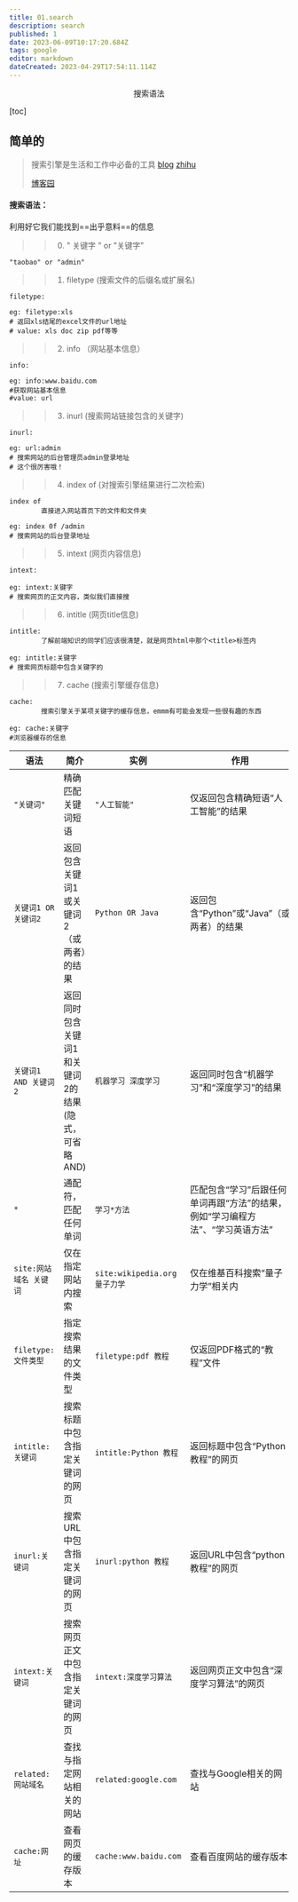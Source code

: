 ```yaml
---
title: 01.search
description: search
published: 1
date: 2023-06-09T10:17:20.684Z
tags: google
editor: markdown
dateCreated: 2023-04-29T17:54:11.114Z
---
```


<center>搜索语法</center>

[toc]



## 简单的

> 搜索引擎是生活和工作中必备的工具 [blog](https://zhuanlan.zhihu.com/p/136076792) [zhihu](https://zhuanlan.zhihu.com/p/136076792)
>
> [博客园](https://www.cnblogs.com/langtianya/p/4513408.html)

#### 搜索语法：

利用好它我们能找到==出乎意料==的信息



> > 0. " 关键字 " or "关键字"

```shell
"taobao" or "admin"
```





> > 1. filetype (搜索文件的后缀名或扩展名)

```url
filetype:

eg: filetype:xls
# 返回xls结尾的excel文件的url地址
# value: xls doc zip pdf等等
```



> > 2. info （网站基本信息）

```url
info:

eg: info:www.baidu.com
#获取网站基本信息
#value: url
```



> > 3. inurl (搜索网站链接包含的关键字)

```url
inurl:

eg: url:admin
# 搜索网站的后台管理员admin登录地址
# 这个很厉害哦！
```



> > 4. index of (对搜索引擎结果进行二次检索)

```url
index of
		直接进入网站首页下的文件和文件夹
		
eg: index 0f /admin
# 搜索网站的后台登录地址
```



> > 5. intext (网页内容信息)

```
intext:

eg: intext:关键字
# 搜索网页的正文内容，类似我们直接搜
```



> > 6. intitle (网页title信息)

```url
intitle:
		了解前端知识的同学们应该很清楚，就是网页html中那个<title>标签内
		
eg: intitle:关键字
# 搜索网页标题中包含关键字的
```



> > 7. cache (搜索引擎缓存信息)

```url
cache:
		搜索引擎关于某项关键字的缓存信息，emmm有可能会发现一些很有趣的东西

eg: cache:关键字
#浏览器缓存的信息
```



| 语法                   | 简介                                                 | 实例                          | 作用                                                         |
| ---------------------- | ---------------------------------------------------- | ----------------------------- | ------------------------------------------------------------ |
| `"关键词"`             | 精确匹配关键词短语                                   | `"人工智能"`                  | 仅返回包含精确短语“人工智能”的结果                           |
| `关键词1 OR 关键词2`   | 返回包含关键词1或关键词2（或两者）的结果             | `Python OR Java`              | 返回包含“Python”或“Java”（或两者）的结果                     |
| `关键词1 AND 关键词2`  | 返回同时包含关键词1和关键词2的结果 (隐式，可省略AND) | `机器学习 深度学习`           | 返回同时包含“机器学习”和“深度学习”的结果                     |
| `*`                    | 通配符，匹配任何单词                                 | `学习*方法`                   | 匹配包含“学习”后跟任何单词再跟“方法”的结果，例如“学习编程方法”、“学习英语方法” |
| `site:网站域名 关键词` | 仅在指定网站内搜索                                   | `site:wikipedia.org 量子力学` | 仅在维基百科搜索“量子力学”相关内                             |
| `filetype:文件类型`    | 指定搜索结果的文件类型                               | `filetype:pdf 教程`           | 仅返回PDF格式的“教程”文件                                    |
| `intitle:关键词`       | 搜索标题中包含指定关键词的网页                       | `intitle:Python 教程`         | 返回标题中包含“Python 教程”的网页                            |
| `inurl:关键词`         | 搜索URL中包含指定关键词的网页                        | `inurl:python 教程`           | 返回URL中包含“python 教程”的网页                             |
| `intext:关键词`        | 搜索网页正文中包含指定关键词的网页                   | `intext:深度学习算法`         | 返回网页正文中包含“深度学习算法”的网页                       |
| `related:网站域名`     | 查找与指定网站相关的网站                             | `related:google.com`          | 查找与Google相关的网站                                       |
| `cache:网址`           | 查看网页的缓存版本                                   | `cache:www.baidu.com`         | 查看百度网站的缓存版本                                       |









